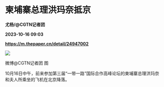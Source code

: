 # 柬埔寨总理洪玛奈抵京
**尤杨/@CGTN记者团**

**2023-10-16 09:03**

**https://m.thepaper.cn/detail/24947002**

![](https://imagecloud.thepaper.cn/thepaper/image/274/303/882.jpg)

微博@CGTN记者团 图

10月16日中午，前来参加第三届“一带一路”国际合作高峰论坛的柬埔寨总理洪玛奈和夫人所乘坐的飞机在北京降落。